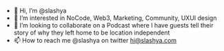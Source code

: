 - 👋 Hi, I’m @slashya
- 👀 I’m interested in NoCode, Web3, Marketing, Community, UXUI design
- 💞️ I’m looking to collaborate on a Podcast where I have guests tell their story of why they left home to be location independent
- 📫 How to reach me @slashya on twitter hi@slashya.com

<!---
slashya/slashya is a ✨ special ✨ repository because its `README.md` (this file) appears on your GitHub profile.
You can click the Preview link to take a look at your changes.
--->
